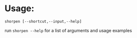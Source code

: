 # Usage:

`shorpen [--shortcut,--input,--help]`

run `shorpen --help` for a list of arguments and usage examples


